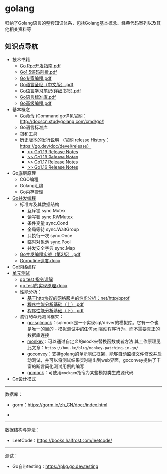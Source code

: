 # golang
归纳了Golang语言的整套知识体系，包括Golang基本概念、经典代码案列以及其他相关资料等



## 知识点导航

- 技术书籍
  - [Go Rpc开发指南.pdf](技术书籍/Go%20Rpc开发指南.pdf)
  - [Go1.5源码剖析.pdf](技术书籍/Go1.5源码剖析.pdf)
  - [Go专家编程.pdf](技术书籍/Go专家编程.pdf)
  - [Go语言圣经（中文版）.pdf](技术书籍/Go语言圣经（中文版）.pdf)
  - [Go语言学习笔记(详细书签).pdf](技术书籍/Go语言学习笔记（详细书签）.pdf)
  - [Go语言标准库.pdf](技术书籍/Go语言标准库.pdf)
  - [Go高级编程.pdf](技术书籍/Go高级编程.pdf)
- 基本概念
  - [Go命令](基本概念/Go命令/README.md) (Command go详见官网： http://docscn.studygolang.com/cmd/go/)
  - Go语言标准库
  - 包和工具
  - [历史版本的发行说明](基本概念/历史版本的发行说明/README.md) （官网 release History：https://go.dev/doc/devel/release）
    - [>> Go1.19 Release Notes](https://go.dev/doc/go1.19)
    - [>> Go1.18 Release Notes](https://go.dev/doc/go1.18)
    - [>> Go1.17 Release Notes](https://go.dev/doc/go1.17)
    - [>> Go1.16 Release Notes](https://go.dev/doc/go1.16)
- Go底层原理
  - CGO编程
  - Golang汇编
  - Go内存管理
- [Go并发编程](Go并发编程/README.md)
  - 标准库及其数据结构
    - 互斥锁 sync.Mutex
    - 读写锁 sync.RWMutex
    - 条件变量 sync.Cond
    - 全局等待 sync.WaitGroup
    - 只执行一次 sync.Once
    - 临时对象池 sync.Pool
    - 并发安全字典 sync.Map
  - [Go并发编程实战（第2版）.pdf](Go并发编程/Go并发编程实战（第2版）.pdf)
  - [Goroutine调度.docx](Go并发编程/Goroutine调度.docx)
- Go网络编程
- [单元测试](./单元测试/README.md)
  - [go test 指令详解](./单元测试/go%20test%20指令详解.md)
  - [go test的实现原理.docx](./单元测试/go%20test实现原理.docx)
  - [性能分析](./单元测试/性能分析/README.md)：
    - [基于http协议的网络服务的性能分析：net/http/pprof](./单元测试/性能分析/基于http协议的网络服务的性能分析.md)
    - [程序性能分析基础（上）.pdf](./单元测试/性能分析/程序性能分析基础（上）.pdf)
    - [程序性能分析基础（下）.pdf](./单元测试/性能分析/程序性能分析基础（下）.pdf)
  - 流行的单元测试框架：
    - [go-sqlmock](https://github.com/DATA-DOG/go-sqlmock)：sqlmock是一个实现sql/driver的模拟库。它有一个也是唯一的目的 - 模拟测试中的任何sql驱动程序行为，而不需要真正的数据库连接
    - [monkey](https://github.com/bouk/monkey)：可以通过自定义的mock来替换函数或者方法
      其工作原理见此文章：`https://bou.ke/blog/monkey-patching-in-go/`
    - [goconvey](https://github.com/smartystreets/goconvey/wiki/Documentation)：支持golang的单元测试框架，能够自动监控文件修改并启动测试，并可以将测试结果实时输出到web界面，goconvey提供了丰富的断言简化测试用例的编写
    - [gomock](https://github.com/golang/mock)：可使用`mockgen`指令为某些模拟类生成源代码
- [Go设计模式](设计模式/README.md)






-------------------
数据库：

- gorm：https://gorm.io/zh_CN/docs/index.html

- 
-------------------
数据结构与算法：

- LeetCode：https://books.halfrost.com/leetcode/

-------------------
测试：

- Go自带testing：https://pkg.go.dev/testing





